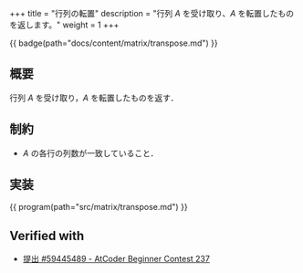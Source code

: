+++
title = "行列の転置"
description = "行列 $A$ を受け取り、$A$ を転置したものを返します。"
weight = 1
+++

{{ badge(path="docs/content/matrix/transpose.md") }}

## 概要
行列 $A$ を受け取り，$A$ を転置したものを返す．

## 制約
- $A$ の各行の列数が一致していること．

## 実装
{{ program(path="src/matrix/transpose.md") }}

## Verified with
- [提出 #59445489 - AtCoder Beginner Contest 237](https://atcoder.jp/contests/abc237/submissions/59445489)
